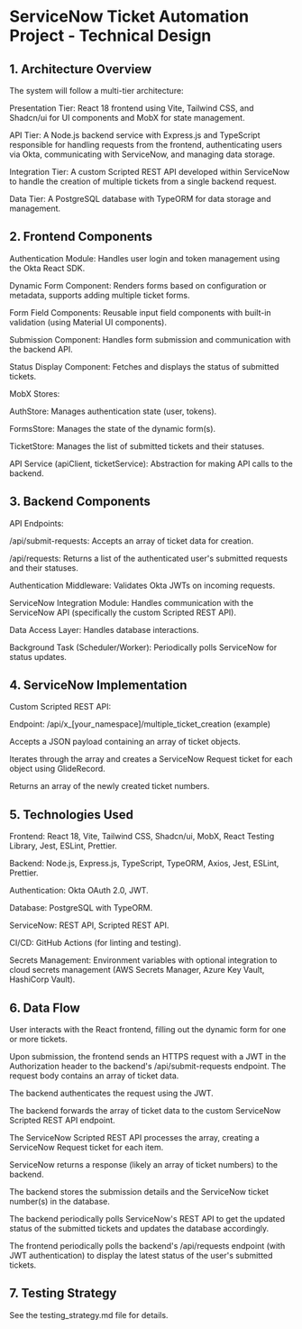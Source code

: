 # ServiceNow Ticket Automation Project - Technical Design

## 1. Architecture Overview

The system will follow a multi-tier architecture:

Presentation Tier: React 18 frontend using Vite, Tailwind CSS, and Shadcn/ui for UI components and MobX for state management.

API Tier: A Node.js backend service with Express.js and TypeScript responsible for handling requests from the frontend, authenticating users via Okta, communicating with ServiceNow, and managing data storage.

Integration Tier: A custom Scripted REST API developed within ServiceNow to handle the creation of multiple tickets from a single backend request.

Data Tier: A PostgreSQL database with TypeORM for data storage and management.

## 2. Frontend Components

Authentication Module: Handles user login and token management using the Okta React SDK.

Dynamic Form Component: Renders forms based on configuration or metadata, supports adding multiple ticket forms.

Form Field Components: Reusable input field components with built-in validation (using Material UI components).

Submission Component: Handles form submission and communication with the backend API.

Status Display Component: Fetches and displays the status of submitted tickets.

MobX Stores:

AuthStore: Manages authentication state (user, tokens).

FormsStore: Manages the state of the dynamic form(s).

TicketStore: Manages the list of submitted tickets and their statuses.

API Service (apiClient, ticketService): Abstraction for making API calls to the backend.

## 3. Backend Components

API Endpoints:

/api/submit-requests: Accepts an array of ticket data for creation.

/api/requests: Returns a list of the authenticated user's submitted requests and their statuses.

Authentication Middleware: Validates Okta JWTs on incoming requests.

ServiceNow Integration Module: Handles communication with the ServiceNow API (specifically the custom Scripted REST API).

Data Access Layer: Handles database interactions.

Background Task (Scheduler/Worker): Periodically polls ServiceNow for status updates.

## 4. ServiceNow Implementation

Custom Scripted REST API:

Endpoint: /api/x_[your_namespace]/multiple_ticket_creation (example)

Accepts a JSON payload containing an array of ticket objects.

Iterates through the array and creates a ServiceNow Request ticket for each object using GlideRecord.

Returns an array of the newly created ticket numbers.

## 5. Technologies Used

Frontend: React 18, Vite, Tailwind CSS, Shadcn/ui, MobX, React Testing Library, Jest, ESLint, Prettier.

Backend: Node.js, Express.js, TypeScript, TypeORM, Axios, Jest, ESLint, Prettier.

Authentication: Okta OAuth 2.0, JWT.

Database: PostgreSQL with TypeORM.

ServiceNow: REST API, Scripted REST API.

CI/CD: GitHub Actions (for linting and testing).

Secrets Management: Environment variables with optional integration to cloud secrets management (AWS Secrets Manager, Azure Key Vault, HashiCorp Vault).

## 6. Data Flow

User interacts with the React frontend, filling out the dynamic form for one or more tickets.

Upon submission, the frontend sends an HTTPS request with a JWT in the Authorization header to the backend's /api/submit-requests endpoint. The request body contains an array of ticket data.

The backend authenticates the request using the JWT.

The backend forwards the array of ticket data to the custom ServiceNow Scripted REST API endpoint.

The ServiceNow Scripted REST API processes the array, creating a ServiceNow Request ticket for each item.

ServiceNow returns a response (likely an array of ticket numbers) to the backend.

The backend stores the submission details and the ServiceNow ticket number(s) in the database.

The backend periodically polls ServiceNow's REST API to get the updated status of the submitted tickets and updates the database accordingly.

The frontend periodically polls the backend's /api/requests endpoint (with JWT authentication) to display the latest status of the user's submitted tickets.

## 7. Testing Strategy

See the testing_strategy.md file for details.
